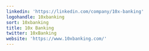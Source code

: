 ```yaml
---
linkedin: 'https://linkedin.com/company/10x-banking'
logohandle: 10xbanking
sort: 10xbanking
title: 10x Banking
twitter: 10xBanking
website: 'https://www.10xbanking.com/'
---
```

